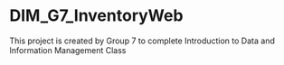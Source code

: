 # DIM_G7_InventoryWeb
This project is created by Group 7 to complete Introduction to Data and Information Management Class
